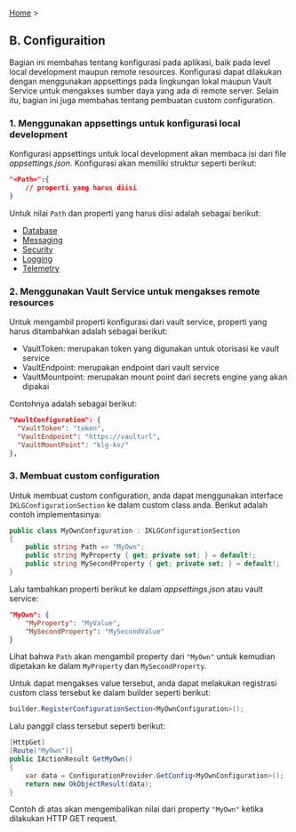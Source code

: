 ﻿[Home](../../readme.md) >

## B. Configuraition

Bagian ini membahas tentang konfigurasi pada aplikasi, baik pada level local development maupun remote resources.
Konfigurasi dapat dilakukan dengan menggunakan appsettings pada lingkungan lokal maupun Vault Service untuk
mengakses sumber daya yang ada di remote server. Selain itu, bagian ini juga membahas tentang pembuatan
custom configuration.

### <a name="local-config"></a>1. Menggunakan appsettings untuk konfigurasi local development

Konfigurasi appsettings untuk local development akan membaca isi dari file _appsettings.json_.
Konfigurasi akan memiliki struktur seperti berikut:

```json
"<Path>":{
    // properti yang harus diisi
}
```

Untuk nilai `Path` dan properti yang harus diisi adalah sebagai berikut:

- [Database](database.md#setting)
- [Messaging](messaging.md#setting)
- [Security](security.md#setting)
- [Logging](logging-and-telemetry.md#setting)
- [Telemetry](logging-and-telemetry.md#setting)

### <a name="vault-service"></a>2. Menggunakan Vault Service untuk mengakses remote resources

Untuk mengambil properti konfigurasi dari vault service, properti yang harus ditambahkan 
adalah sebagai berikut:

- VaultToken: merupakan token yang digunakan untuk otorisasi ke vault service
- VaultEndpoint: merupakan endpoint dari vault service
- VaultMountpoint: merupakan mount point dari secrets engine yang akan dipakai

Contohnya adalah sebagai berikut:

```json
"VaultConfiguration": {
  "VaultToken": "token",
  "VaultEndpoint": "https://vaulturl",
  "VaultMountPoint": "klg-kv/"
},
```

### <a name="custom-configuration"></a>3. Membuat custom configuration

Untuk membuat custom configuration, anda dapat menggunakan interface `IKLGConfigurationSection` ke dalam
custom class anda. Berikut adalah contoh implementasinya:

```csharp
public class MyOwnConfiguration : IKLGConfigurationSection
{
    public string Path => "MyOwn";
    public string MyProperty { get; private set; } = default!;
    public string MySecondProperty { get; private set; } = default!;
}
```

Lalu tambahkan properti berikut ke dalam _appsettings.json_ atau vault service:

```json
"MyOwn": {
    "MyProperty": "MyValue",
    "MySecondProperty": "MySecondValue"
}
```

Lihat bahwa `Path` akan mengambil property dari `"MyOwn"` untuk kemudian dipetakan ke dalam `MyProperty`
dan `MySecondProperty`.

Untuk dapat mengakses value tersebut, anda dapat melakukan registrasi custom class tersebut 
ke dalam builder seperti berikut:

```csharp
builder.RegisterConfigurationSection<MyOwnConfiguration>();
```

Lalu panggil class tersebut seperti berikut:

```csharp
[HttpGet]
[Route("MyOwn")]
public IActionResult GetMyOwn()
{
    var data = ConfigurationProvider.GetConfig<MyOwnConfiguration>();
    return new OkObjectResult(data);
}
```

Contoh di atas akan mengembalikan nilai dari property `"MyOwn"` ketika dilakukan HTTP GET request.